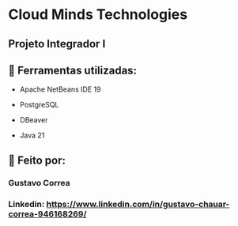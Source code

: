 # Cloud Minds Technologies


## Projeto Integrador I


## 🚀 Ferramentas utilizadas:


* Apache NetBeans IDE 19

* PostgreSQL

* DBeaver

* Java 21


## 📝 Feito por:

### Gustavo Correa

### Linkedin: https://www.linkedin.com/in/gustavo-chauar-correa-946168269/
